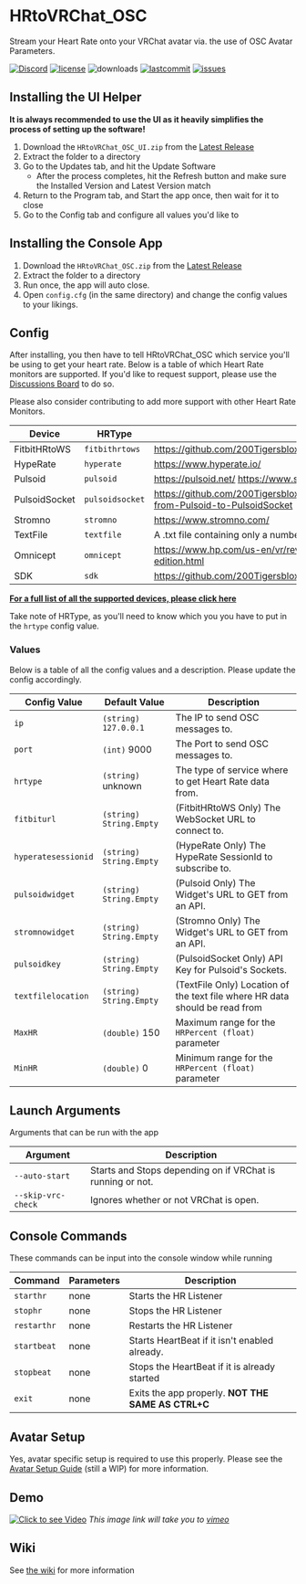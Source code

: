 # HRtoVRChat_OSC

Stream your Heart Rate onto your VRChat avatar via. the use of OSC Avatar Parameters.

[![Discord](https://img.shields.io/discord/887157106472550422.svg?color=%237289da&label=discord&style=for-the-badge)](https://discord.gg/WF3B2r4xby) 
[![license](https://img.shields.io/github/license/200Tigersbloxed/HRtoVRChat_OSC?style=for-the-badge)](https://github.com/200Tigersbloxed/HRtoVRChat_OSC/blob/main/LICENSE) 
![downloads](https://img.shields.io/github/downloads/200Tigersbloxed/HRtoVRChat_OSC/total?style=for-the-badge) 
[![lastcommit](https://img.shields.io/github/last-commit/200Tigersbloxed/HRtoVRChat_OSC?style=for-the-badge)](https://github.com/200Tigersbloxed/HRtoVRChat_OSC/commits/main) 
[![issues](https://img.shields.io/github/issues/200Tigersbloxed/HRtoVRChat_OSC?style=for-the-badge)](https://github.com/200Tigersbloxed/HRtoVRChat_OSC/issues)

## Installing the UI Helper

**It is always recommended to use the UI as it heavily simplifies the process of setting up the software!**

1) Download the `HRtoVRChat_OSC_UI.zip` from the [Latest Release](https://github.com/200Tigersbloxed/HRtoVRChat_OSC/releases/latest)
2) Extract the folder to a directory
3) Go to the Updates tab, and hit the Update Software
    + After the process completes, hit the Refresh button and make sure the Installed Version and Latest Version match
5) Return to the Program tab, and Start the app once, then wait for it to close
6) Go to the Config tab and configure all values you'd like to

## Installing the Console App

1) Download the `HRtoVRChat_OSC.zip` from the [Latest Release](https://github.com/200Tigersbloxed/HRtoVRChat_OSC/releases/latest)
2) Extract the folder to a directory
3) Run once, the app will auto close.
4) Open `config.cfg` (in the same directory) and change the config values to your likings.

## Config

After installing, you then have to tell HRtoVRChat_OSC which service you'll be using to get your heart rate. Below is a table of which Heart Rate monitors are supported. 
If you'd like to request support, please use the [Discussions Board](https://github.com/200Tigersbloxed/HRtoVRChat_OSC/discussions) to do so.

Please also consider contributing to add more support with other Heart Rate Monitors.

| Device          | HRType          | Info                                                                                           |
|-----------------|-----------------|------------------------------------------------------------------------------------------------|
| FitbitHRtoWS    | `fitbithrtows`  | https://github.com/200Tigersbloxed/FitbitHRtoWS                                                |
| HypeRate        | `hyperate`      | https://www.hyperate.io/                                                                       |
| Pulsoid         | `pulsoid`       | https://pulsoid.net/ https://www.stromno.com/                                                  |
| PulsoidSocket   | `pulsoidsocket` | https://github.com/200Tigersbloxed/HRtoVRChat_OSC/wiki/Upgrading-from-Pulsoid-to-PulsoidSocket |
| Stromno         | `stromno`       | https://www.stromno.com/                                                                       |
| TextFile        | `textfile`      | A .txt file containing only a number                                                           |
| Omnicept        | `omnicept`      | https://www.hp.com/us-en/vr/reverb-g2-vr-headset-omnicept-edition.html                         |
| SDK             | `sdk`           | https://github.com/200Tigersbloxed/HRtoVRChat_OSC/blob/main/SDK.md                             |

**[For a full list of all the supported devices, please click here](https://www.fortnite.lol/projects/hrtovrchat#h.mlz9fz56ioey)**

Take note of HRType, as you'll need to know which you you have to put in the `hrtype` config value.

### Values

Below is a table of all the config values and a description. Please update the config accordingly.

| Config Value        | Default Value             | Description                                                                             |
|---------------------|---------------------------|-----------------------------------------------------------------------------------------|
| `ip`                | `(string)` `127.0.0.1`    | The IP to send OSC messages to.                                                         |
| `port`              | `(int)` 9000              | The Port to send OSC messages to.                                                       |
| `hrtype`            | `(string)` unknown        | The type of service where to get Heart Rate data from.                                  |
| `fitbiturl`         | `(string)` `String.Empty` | (FitbitHRtoWS Only) The WebSocket URL to connect to.                                    |
| `hyperatesessionid` | `(string)` `String.Empty` | (HypeRate Only) The HypeRate SessionId to subscribe to.                                 |
| `pulsoidwidget`     | `(string)` `String.Empty` | (Pulsoid Only) The Widget's URL to GET from an API.                                     |
| `stromnowidget`     | `(string)` `String.Empty` | (Stromno Only) The Widget's URL to GET from an API.                                     |
| `pulsoidkey`        | `(string)` `String.Empty` | (PulsoidSocket Only) API Key for Pulsoid's Sockets.                                     |
| `textfilelocation`  | `(string)` `String.Empty` | (TextFile Only) Location of the text file where HR data should be read from             |
| `MaxHR`             | `(double)` 150            | Maximum range for the `HRPercent (float)` parameter                                     |
| `MinHR`             | `(double)` 0              | Minimum range for the `HRPercent (float)` parameter                                     |

## Launch Arguments

Arguments that can be run with the app

| Argument           | Description                                                |
|--------------------|------------------------------------------------------------|
| `--auto-start`     | Starts and Stops depending on if VRChat is running or not. |
| `--skip-vrc-check` | Ignores whether or not VRChat is open.                     |

## Console Commands

These commands can be input into the console window while running

| Command     | Parameters | Description                                        |
|-------------|------------|----------------------------------------------------|
| `starthr`   | none       | Starts the HR Listener                             |
| `stophr`    | none       | Stops the HR Listener                              |
| `restarthr` | none       | Restarts the HR Listener                           |
| `startbeat` | none       | Starts HeartBeat if it isn't enabled already.      |
| `stopbeat`  | none       | Stops the HeartBeat if it is already started       |
| `exit`      | none       | Exits the app properly. **NOT THE SAME AS CTRL+C** |

## Avatar Setup

Yes, avatar specific setup is required to use this properly. 
Please see the [Avatar Setup Guide](https://github.com/200Tigersbloxed/HRtoVRChat_OSC/blob/main/AvatarSetup.md) (still a WIP) for more information.

## Demo
[![Click to see Video](https://i.imgur.com/KRRVyVK.png)](https://vimeo.com/678939624)
*This image link will take you to [vimeo](https://vimeo.com)*

## Wiki

See [the wiki](https://github.com/200Tigersbloxed/HRtoVRChat_OSC/wiki) for more information
